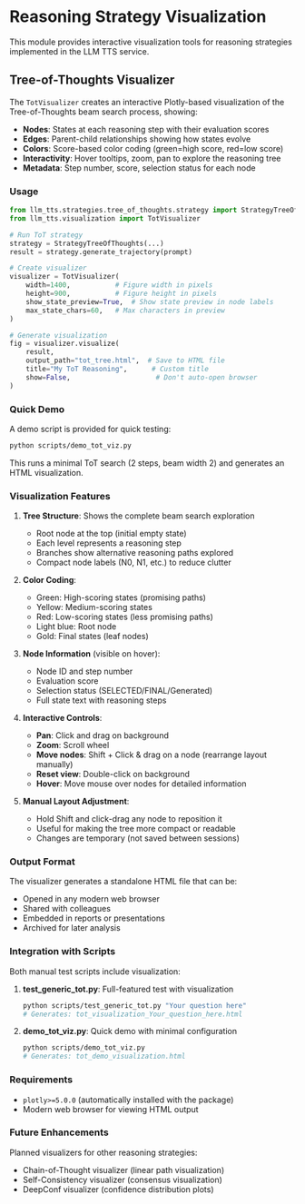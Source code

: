 # Reasoning Strategy Visualization

This module provides interactive visualization tools for reasoning strategies implemented in the LLM TTS service.

## Tree-of-Thoughts Visualizer

The `TotVisualizer` creates an interactive Plotly-based visualization of the Tree-of-Thoughts beam search process, showing:

- **Nodes**: States at each reasoning step with their evaluation scores
- **Edges**: Parent-child relationships showing how states evolve
- **Colors**: Score-based color coding (green=high score, red=low score)
- **Interactivity**: Hover tooltips, zoom, pan to explore the reasoning tree
- **Metadata**: Step number, score, selection status for each node

### Usage

```python
from llm_tts.strategies.tree_of_thoughts.strategy import StrategyTreeOfThoughts
from llm_tts.visualization import TotVisualizer

# Run ToT strategy
strategy = StrategyTreeOfThoughts(...)
result = strategy.generate_trajectory(prompt)

# Create visualizer
visualizer = TotVisualizer(
    width=1400,           # Figure width in pixels
    height=900,           # Figure height in pixels
    show_state_preview=True,  # Show state preview in node labels
    max_state_chars=60,   # Max characters in preview
)

# Generate visualization
fig = visualizer.visualize(
    result,
    output_path="tot_tree.html",  # Save to HTML file
    title="My ToT Reasoning",      # Custom title
    show=False,                     # Don't auto-open browser
)
```

### Quick Demo

A demo script is provided for quick testing:

```bash
python scripts/demo_tot_viz.py
```

This runs a minimal ToT search (2 steps, beam width 2) and generates an HTML visualization.

### Visualization Features

1. **Tree Structure**: Shows the complete beam search exploration
   - Root node at the top (initial empty state)
   - Each level represents a reasoning step
   - Branches show alternative reasoning paths explored
   - Compact node labels (N0, N1, etc.) to reduce clutter

2. **Color Coding**:
   - Green: High-scoring states (promising paths)
   - Yellow: Medium-scoring states
   - Red: Low-scoring states (less promising paths)
   - Light blue: Root node
   - Gold: Final states (leaf nodes)

3. **Node Information** (visible on hover):
   - Node ID and step number
   - Evaluation score
   - Selection status (SELECTED/FINAL/Generated)
   - Full state text with reasoning steps

4. **Interactive Controls**:
   - **Pan**: Click and drag on background
   - **Zoom**: Scroll wheel
   - **Move nodes**: Shift + Click & drag on a node (rearrange layout manually)
   - **Reset view**: Double-click on background
   - **Hover**: Move mouse over nodes for detailed information

5. **Manual Layout Adjustment**:
   - Hold Shift and click-drag any node to reposition it
   - Useful for making the tree more compact or readable
   - Changes are temporary (not saved between sessions)

### Output Format

The visualizer generates a standalone HTML file that can be:
- Opened in any modern web browser
- Shared with colleagues
- Embedded in reports or presentations
- Archived for later analysis

### Integration with Scripts

Both manual test scripts include visualization:

1. **test_generic_tot.py**: Full-featured test with visualization
   ```bash
   python scripts/test_generic_tot.py "Your question here"
   # Generates: tot_visualization_Your_question_here.html
   ```

2. **demo_tot_viz.py**: Quick demo with minimal configuration
   ```bash
   python scripts/demo_tot_viz.py
   # Generates: tot_demo_visualization.html
   ```

### Requirements

- `plotly>=5.0.0` (automatically installed with the package)
- Modern web browser for viewing HTML output

### Future Enhancements

Planned visualizers for other reasoning strategies:
- Chain-of-Thought visualizer (linear path visualization)
- Self-Consistency visualizer (consensus visualization)
- DeepConf visualizer (confidence distribution plots)

